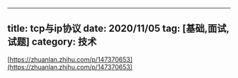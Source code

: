 
---
title: tcp与ip协议
date: 2020/11/05
tag: [基础,面试,试题]
category: 技术
---




[https://zhuanlan.zhihu.com/p/147370653](https://zhuanlan.zhihu.com/p/147370653)